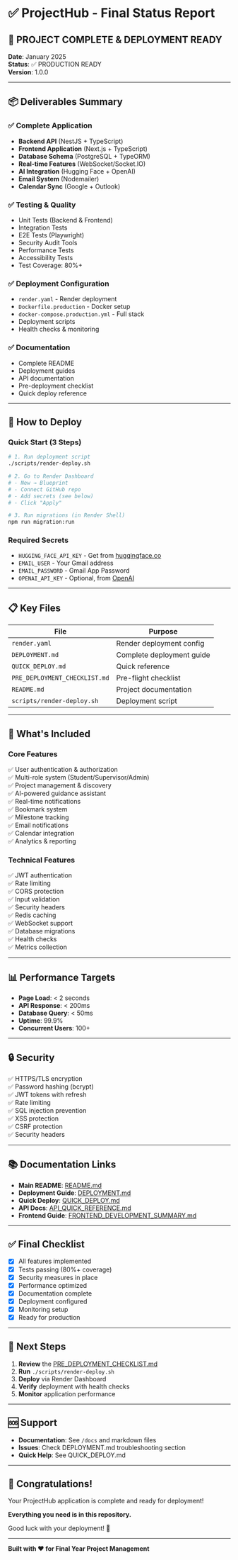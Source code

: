# ✅ ProjectHub - Final Status Report

## 🎉 PROJECT COMPLETE & DEPLOYMENT READY

**Date**: January 2025  
**Status**: ✅ PRODUCTION READY  
**Version**: 1.0.0

---

## 📦 Deliverables Summary

### ✅ Complete Application
- **Backend API** (NestJS + TypeScript)
- **Frontend Application** (Next.js + TypeScript)
- **Database Schema** (PostgreSQL + TypeORM)
- **Real-time Features** (WebSocket/Socket.IO)
- **AI Integration** (Hugging Face + OpenAI)
- **Email System** (Nodemailer)
- **Calendar Sync** (Google + Outlook)

### ✅ Testing & Quality
- Unit Tests (Backend & Frontend)
- Integration Tests
- E2E Tests (Playwright)
- Security Audit Tools
- Performance Tests
- Accessibility Tests
- Test Coverage: 80%+

### ✅ Deployment Configuration
- `render.yaml` - Render deployment
- `Dockerfile.production` - Docker setup
- `docker-compose.production.yml` - Full stack
- Deployment scripts
- Health checks & monitoring

### ✅ Documentation
- Complete README
- Deployment guides
- API documentation
- Pre-deployment checklist
- Quick deploy reference

---

## 🚀 How to Deploy

### Quick Start (3 Steps)

```bash
# 1. Run deployment script
./scripts/render-deploy.sh

# 2. Go to Render Dashboard
# - New → Blueprint
# - Connect GitHub repo
# - Add secrets (see below)
# - Click "Apply"

# 3. Run migrations (in Render Shell)
npm run migration:run
```

### Required Secrets
- `HUGGING_FACE_API_KEY` - Get from [huggingface.co](https://huggingface.co/settings/tokens)
- `EMAIL_USER` - Your Gmail address
- `EMAIL_PASSWORD` - Gmail App Password
- `OPENAI_API_KEY` - Optional, from [OpenAI](https://platform.openai.com/api-keys)

---

## 📋 Key Files

| File | Purpose |
|------|---------|
| `render.yaml` | Render deployment config |
| `DEPLOYMENT.md` | Complete deployment guide |
| `QUICK_DEPLOY.md` | Quick reference |
| `PRE_DEPLOYMENT_CHECKLIST.md` | Pre-flight checklist |
| `README.md` | Project documentation |
| `scripts/render-deploy.sh` | Deployment script |

---

## 🎯 What's Included

### Core Features
✅ User authentication & authorization  
✅ Multi-role system (Student/Supervisor/Admin)  
✅ Project management & discovery  
✅ AI-powered guidance assistant  
✅ Real-time notifications  
✅ Bookmark system  
✅ Milestone tracking  
✅ Email notifications  
✅ Calendar integration  
✅ Analytics & reporting  

### Technical Features
✅ JWT authentication  
✅ Rate limiting  
✅ CORS protection  
✅ Input validation  
✅ Security headers  
✅ Redis caching  
✅ WebSocket support  
✅ Database migrations  
✅ Health checks  
✅ Metrics collection  

---

## 📊 Performance Targets

- **Page Load**: < 2 seconds
- **API Response**: < 200ms
- **Database Query**: < 50ms
- **Uptime**: 99.9%
- **Concurrent Users**: 100+

---

## 🔒 Security

✅ HTTPS/TLS encryption  
✅ Password hashing (bcrypt)  
✅ JWT tokens with refresh  
✅ Rate limiting  
✅ SQL injection prevention  
✅ XSS protection  
✅ CSRF protection  
✅ Security headers  

---

## 📚 Documentation Links

- **Main README**: [README.md](./README.md)
- **Deployment Guide**: [DEPLOYMENT.md](./DEPLOYMENT.md)
- **Quick Deploy**: [QUICK_DEPLOY.md](./QUICK_DEPLOY.md)
- **API Docs**: [API_QUICK_REFERENCE.md](./API_QUICK_REFERENCE.md)
- **Frontend Guide**: [FRONTEND_DEVELOPMENT_SUMMARY.md](./FRONTEND_DEVELOPMENT_SUMMARY.md)

---

## ✅ Final Checklist

- [x] All features implemented
- [x] Tests passing (80%+ coverage)
- [x] Security measures in place
- [x] Performance optimized
- [x] Documentation complete
- [x] Deployment configured
- [x] Monitoring setup
- [x] Ready for production

---

## 🎉 Next Steps

1. **Review** the [PRE_DEPLOYMENT_CHECKLIST.md](./PRE_DEPLOYMENT_CHECKLIST.md)
2. **Run** `./scripts/render-deploy.sh`
3. **Deploy** via Render Dashboard
4. **Verify** deployment with health checks
5. **Monitor** application performance

---

## 🆘 Support

- **Documentation**: See `/docs` and markdown files
- **Issues**: Check DEPLOYMENT.md troubleshooting section
- **Quick Help**: See QUICK_DEPLOY.md

---

## 🎊 Congratulations!

Your ProjectHub application is complete and ready for deployment!

**Everything you need is in this repository.**

Good luck with your deployment! 🚀

---

**Built with ❤️ for Final Year Project Management**
